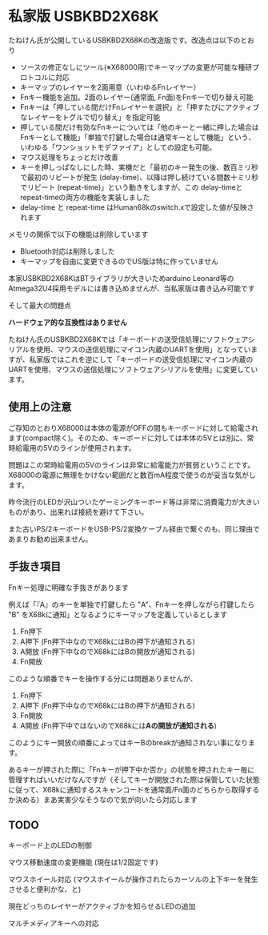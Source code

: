 # 私家版 USBKBD2X68K

たねけん氏が公開しているUSBKBD2X68Kの改造版です。改造点は以下のとおり

- ソースの修正なしにツール(※X68000用)でキーマップの変更が可能な種研プロトコルに対応
- キーマップのレイヤーを2面用意（いわゆるFnレイヤー）
- Fnキー機能を追加。2面のレイヤー(通常面, Fn面)をFnキーで切り替え可能
- Fnキーは「押している間だけFnレイヤーを選択」と「押すたびにアクティブなレイヤーをトグルで切り替え」を指定可能
- 押している間だけ有効なFnキーについては「他のキーと一緒に押した場合はFnキーとして機能」「単独で打鍵した場合は通常キーとして機能」という、いわゆる「ワンショットモデファイア」としての設定も可能。
- マウス処理をちょっとだけ改善
- キーを押しっぱなしにした時、実機だと「最初のキー発生の後、数百ミリ秒で最初のリピートが発生 (delay-time)、以降は押し続けている間数十ミリ秒でリピート (repeat-time)」という動きをしますが、この delay-timeとrepeat-timeの両方の機能を実装しました
- delay-time と repeat-time はHuman68kのswitch.xで設定した値が反映されます


メモリの関係で以下の機能は削除しています

- Bluetooth対応は削除しました
- キーマップを自由に変更できるのでUS版は特に作っていません

本家USBKBD2X68KはBTライブラリが大きいためarduino Leonard等のAtmega32U4採用モデルには書き込めませんが、当私家版は書き込み可能です

そして最大の問題点

**ハードウェア的な互換性はありません**

たねけん氏のUSBKBD2X68Kでは「キーボードの送受信処理にソフトウェアシリアルを使用、マウスの送信処理にマイコン内蔵のUARTを使用」となっていますが、私家版ではこれを逆にして「キーボードの送受信処理にマイコン内蔵のUARTを使用、マウスの送信処理にソフトウェアシリアルを使用」に変更しています。

## 使用上の注意

ご存知のとおりX68000は本体の電源がOFFの間もキーボードに対して給電されます(compact除く)。そのため、キーボードに対しては本体の5Vとは別に、常時給電用の5Vのラインが使用されます。

問題はこの常時給電用の5Vのラインは非常に給電能力が貧弱ということです。X68000の電源に無理をかけない範囲だと数百mA程度で使うのが妥当な気がします。

昨今流行のLEDが沢山ついたゲーミングキーボード等は非常に消費電力が大きいものがあり、出来れば接続を避けて下さい。

また古いPS/2キーボードをUSB-PS/2変換ケーブル経由で繋ぐのも、同じ理由であまりお勧め出来ません。


## 手抜き項目

Fnキー処理に明確な手抜きがあります

例えば「『A』のキーを単独で打鍵したら "A"、Fnキーを押しながら打鍵したら "B" をX68kに通知」となるようにキーマップを定義しているとします

1. Fn押下
2. A押下 (Fn押下中なのでX68kにはBの押下が通知される)
3. A開放 (Fn押下中なのでX68kにはBの開放が通知される)
4. Fn開放

このような順番でキーを操作する分には問題ありませんが、

1. Fn押下
2. A押下 (Fn押下中なのでX68kにはBの押下が通知される)
3. Fn開放
4. A開放 (Fn押下中ではないのでX68kには**Aの開放が通知される**)

このようにキー開放の順番によってはキーBのbreakが通知されない事になります。

あるキーが押された際に「Fnキーが押下中か否か」の状態を押されたキー毎に管理すればいいだけなんですが（そしてキーが開放された際は保管していた状態に従って、X68kに通知するスキャンコードを通常面/Fn面のどちらから取得するか決める）まあ実害少なそうなので気が向いたら対応します

## TODO

キーボード上のLEDの制御

マウス移動速度の変更機能 (現在は1/2固定です)

マウスホイール対応 (マウスホイールが操作されたらカーソルの上下キーを発生させると便利かな、と)

現在どっちのレイヤーがアクティブかを知らせるLEDの追加

マルチメディアキーへの対応
